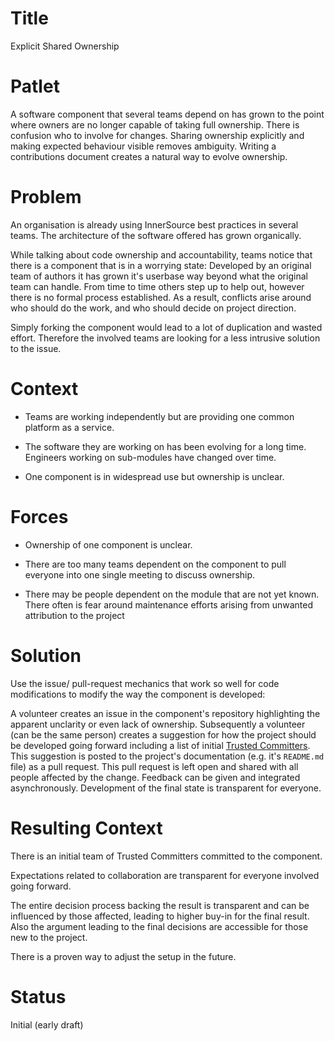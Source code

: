 # Title

Explicit Shared Ownership

# Patlet

A software component that several teams depend on has grown to the point where owners are no longer capable of taking full ownership. There is confusion who to involve for changes. Sharing ownership explicitly and making expected behaviour visible removes ambiguity. Writing a contributions document creates a natural way to evolve ownership.

# Problem

An organisation is already using InnerSource best practices in several teams. The architecture of the software offered has grown organically.

While talking about code ownership and accountability, teams notice that there is a component that is in a worrying state: Developed by an original team of authors it has grown it's userbase way beyond what the original team can handle. From time to time others step up to help out, however there is no formal process established. As a result, conflicts arise around who should do the work, and who should decide on project direction.

Simply forking the component would lead to a lot of duplication and wasted effort. Therefore the involved teams are looking for a less intrusive solution to the issue.

# Context

- Teams are working independently but are providing one common platform as a service.

- The software they are working on has been evolving for a long time. Engineers working on sub-modules have changed over time.

- One component is in widespread use but ownership is unclear.

# Forces

- Ownership of one component is unclear.

- There are too many teams dependent on the component to pull everyone into one single meeting to discuss ownership.

- There may be people dependent on the module that are not yet known.
There often is fear around maintenance efforts arising from unwanted attribution to the project

# Solution

Use the issue/ pull-request mechanics that work so well for code modifications to modify the way the component is developed:

A volunteer creates an issue in the component's repository highlighting the apparent unclarity or even lack of ownership. Subsequently a volunteer (can be the same person) creates a suggestion for how the project should be developed going forward including a list of initial [Trusted Committers](../2-structured/trusted-committer.md). This suggestion is posted to the project's documentation (e.g. it's `README.md` file) as a pull request. This pull request is left open and shared with all people affected by the change. Feedback can be given and integrated asynchronously. Development of the final state is transparent for everyone.

# Resulting Context

There is an initial team of Trusted Committers committed to the component.

Expectations related to collaboration are transparent for everyone involved going forward.

The entire decision process backing the result is transparent and can be influenced by those affected, leading to higher buy-in for the final result. Also the argument leading to the final decisions are accessible for those new to the project.

There is a proven way to adjust the setup in the future.

# Status

Initial (early draft)
